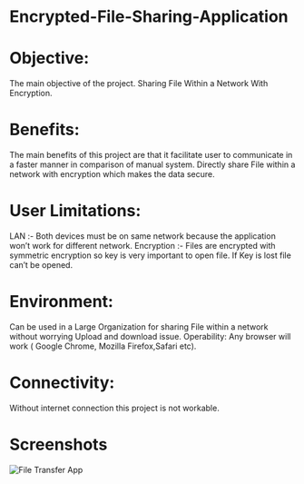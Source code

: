 # Encrypted-File-Sharing-Application

# Objective: 

  The main objective of the project.
  Sharing File Within a Network With Encryption.

# Benefits:
	
  The main benefits of this project are that it facilitate user to communicate in a faster manner in comparison of manual system. 
  Directly share File within a network with encryption which makes the data secure.

# User Limitations:
 	
  LAN :- Both devices must be on same network because the application won’t work for different network.
 	Encryption :- Files are encrypted with symmetric encryption so key is very important to open file.
  If Key is lost file can’t be opened.
  
# Environment:
 Can be used in a Large Organization for sharing File within a network without worrying Upload and download issue.
 Operability:
 Any browser will work ( Google Chrome, Mozilla Firefox,Safari etc).

# Connectivity: 
  Without internet connection this project is not workable.
  
# Screenshots
  ![File Transfer App](https://github.com/abhishekvirat0/Encrypted-File-Sharing-Application/tree/master/screenshots/screenshot2.jpg)
